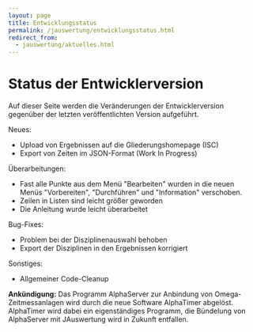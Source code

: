 ```yaml
---
layout: page
title: Entwicklungsstatus
permalink: /jauswertung/entwicklungsstatus.html
redirect_from:
  - jauswertung/aktuelles.html
---
```


# Status der Entwicklerversion

<!-- markdownlint-disable MD009 -->

Auf dieser Seite werden die Veränderungen der Entwicklerversion gegenüber der letzten veröffentlichten Version aufgeführt.

Neues:

- Upload von Ergebnissen auf die Gliederungshomepage (ISC)
- Export von Zeiten im JSON-Format (Work In Progress)

Überarbeitungen:

- Fast alle Punkte aus dem Menü "Bearbeiten" wurden in die neuen Menüs "Vorbereiten", "Durchführen" und "Information" verschoben.
- Zeilen in Listen sind leicht größer geworden
- Die Anleitung wurde leicht überarbeitet

Bug-Fixes:

- Problem bei der Disziplinenauswahl behoben
- Export der Disziplinen in den Ergebnissen korrigiert

Sonstiges:

- Allgemeiner Code-Cleanup

**Ankündigung:** Das Programm AlphaServer zur Anbindung von Omega-Zeitmessanlagen wird durch die neue Software AlphaTimer
abgelöst. AlphaTimer wird dabei ein eigenständiges Programm, die Bündelung von AlphaServer mit JAuswertung wird in Zukunft
entfallen.
